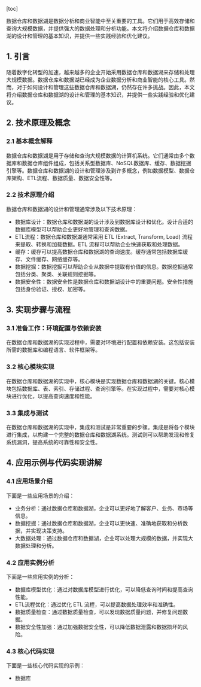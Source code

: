 
[toc]                    
                
                
数据仓库和数据湖是数据分析和商业智能中至关重要的工具。它们用于高效存储和查询大规模数据，并提供强大的数据处理和分析功能。本文将介绍数据仓库和数据湖的设计和管理的基本知识，并提供一些实践经验和优化建议。

## 1. 引言

随着数字化转型的加速，越来越多的企业开始采用数据仓库和数据湖来存储和处理大规模数据。数据仓库和数据湖已经成为企业数据分析和商业智能的核心工具。然而，对于如何设计和管理这些数据仓库和数据湖，仍然存在许多挑战。因此，本文将介绍数据仓库和数据湖的设计和管理的基本知识，并提供一些实践经验和优化建议。

## 2. 技术原理及概念

### 2.1 基本概念解释

数据仓库和数据湖是用于存储和查询大规模数据的计算机系统。它们通常由多个数据库和数据仓库组件组成，包括关系型数据库、NoSQL数据库、缓存、数据挖掘引擎等。数据仓库和数据湖的设计和管理涉及到许多概念，例如数据模型、数据仓库架构、ETL流程、数据质量、数据安全性等。

### 2.2 技术原理介绍

数据仓库和数据湖的设计和管理通常涉及以下技术原理：

- 数据库设计：数据仓库和数据湖的设计涉及到数据库设计和优化。设计合适的数据库模型可以帮助企业更好地管理和查询数据。
- ETL流程：数据仓库和数据湖通常采用 ETL (Extract, Transform, Load) 流程来提取、转换和加载数据。ETL 流程可以帮助企业快速获取和处理数据。
- 缓存：缓存可以提高数据仓库和数据湖的查询速度。缓存通常包括数据库缓存、文件缓存、网络缓存等。
- 数据挖掘：数据挖掘可以帮助企业从数据中提取有价值的信息。数据挖掘通常包括分类、聚类、关联规则挖掘等。
- 数据安全性：数据安全性是数据仓库和数据湖设计中的重要问题。安全性措施包括身份验证、授权、加密等。

## 3. 实现步骤与流程

### 3.1 准备工作：环境配置与依赖安装

在数据仓库和数据湖的实现过程中，需要对环境进行配置和依赖安装。这包括安装所需的数据库和编程语言、软件框架等。

### 3.2 核心模块实现

在数据仓库和数据湖的实现中，核心模块是实现数据仓库和数据湖的关键。核心模块包括数据库、表、索引、存储过程、查询引擎等。在实现过程中，需要对核心模块进行优化，以提高查询速度和性能。

### 3.3 集成与测试

在数据仓库和数据湖的实现中，集成和测试是非常重要的步骤。集成是将各个模块进行集成，以构建一个完整的数据仓库和数据湖系统。测试则可以帮助发现和修复系统漏洞，提高系统的可靠性和安全性。

## 4. 应用示例与代码实现讲解

### 4.1 应用场景介绍

下面是一些应用场景的介绍：

- 业务分析：通过数据仓库和数据湖，企业可以更好地了解客户、业务、市场等信息。
- 数据挖掘：通过数据仓库和数据湖，企业可以更快速、准确地获取和分析数据，并实现决策支持。
- 大数据处理：通过数据仓库和数据湖，企业可以处理大规模的数据，并实现大数据处理和分析。

### 4.2 应用实例分析

下面是一些应用实例的分析：

- 数据库模型优化：通过对数据库模型进行优化，可以降低查询时间和提高查询性能。
- ETL流程优化：通过优化 ETL 流程，可以提高数据处理效率和准确性。
- 数据质量检查：通过数据质量检查，可以发现数据质量问题，并修复问题数据。
- 数据安全性加强：通过加强数据安全性，可以降低数据泄露和数据损坏的风险。

### 4.3 核心代码实现

下面是一些核心代码实现的示例：

- 数据库

